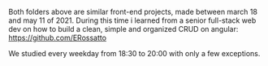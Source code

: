 Both folders above are similar front-end projects, made between march 18 and may 11 of 2021. During this time i learned from a senior full-stack web dev on how to build a clean, simple and organized CRUD on angular: https://github.com/ERossatto

We studied every weekday from 18:30 to 20:00 with only a few exceptions.
